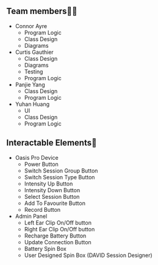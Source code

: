 ## Team members:man_student:

- Connor Ayre
  - Program Logic
  - Class Design
  - Diagrams
- Curtis Gauthier
  - Class Design
  - Diagrams
  - Testing
  - Program Logic
- Panjie Yang
  - Class Design 
  - Program Logic
- Yuhan Huang
  - UI
  - Class Design
  - Program Logic

## Interactable Elements:game_die:

- Oasis Pro Device
  - Power Button
  - Switch Session Group Button
  - Switch Session Type Button
  - Intensity Up Button
  - Intensity Down Button
  - Select Session Button
  - Add To Favourite Button
  - Record Button
- Admin Panel
  - Left Ear Clip On/Off button
  - Right Ear Clip On/Off button
  - Recharge Battery Button
  - Update Connection Button
  - Battery Spin Box
  - User Designed Spin Box (DAVID Session Designer)
